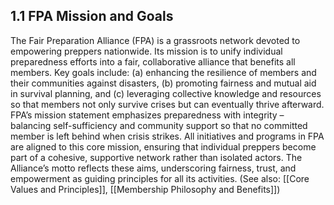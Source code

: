 ## 1.1 FPA Mission and Goals

  

The Fair Preparation Alliance (FPA) is a grassroots network devoted to empowering preppers nationwide. Its mission is to unify individual preparedness efforts into a fair, collaborative alliance that benefits all members. Key goals include: (a) enhancing the resilience of members and their communities against disasters, (b) promoting fairness and mutual aid in survival planning, and (c) leveraging collective knowledge and resources so that members not only survive crises but can eventually thrive afterward. FPA’s mission statement emphasizes preparedness with integrity – balancing self-sufficiency and community support so that no committed member is left behind when crisis strikes. All initiatives and programs in FPA are aligned to this core mission, ensuring that individual preppers become part of a cohesive, supportive network rather than isolated actors. The Alliance’s motto reflects these aims, underscoring fairness, trust, and empowerment as guiding principles for all its activities. (See also: [[Core Values and Principles]], [[Membership Philosophy and Benefits]])